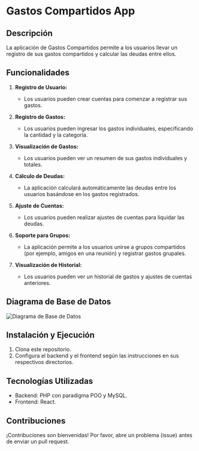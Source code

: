 # Gastos Compartidos App

## Descripción
La aplicación de Gastos Compartidos permite a los usuarios llevar un registro de sus gastos compartidos y calcular las deudas entre ellos.

## Funcionalidades

1. **Registro de Usuario:**
   - Los usuarios pueden crear cuentas para comenzar a registrar sus gastos.

2. **Registro de Gastos:**
   - Los usuarios pueden ingresar los gastos individuales, especificando la cantidad y la categoría.

3. **Visualización de Gastos:**
   - Los usuarios pueden ver un resumen de sus gastos individuales y totales.

4. **Cálculo de Deudas:**
   - La aplicación calculará automáticamente las deudas entre los usuarios basándose en los gastos registrados.

5. **Ajuste de Cuentas:**
   - Los usuarios pueden realizar ajustes de cuentas para liquidar las deudas.

6. **Soporte para Grupos:**
   - La aplicación permite a los usuarios unirse a grupos compartidos (por ejemplo, amigos en una reunión) y registrar gastos grupales.

7. **Visualización de Historial:**
   - Los usuarios pueden ver un historial de gastos y ajustes de cuentas anteriores.

## Diagrama de Base de Datos

![Diagrama de Base de Datos](link_al_diagrama.png)

## Instalación y Ejecución

1. Clona este repositorio.
2. Configura el backend y el frontend según las instrucciones en sus respectivos directorios.

## Tecnologías Utilizadas

- Backend: PHP con paradigma POO y MySQL.
- Frontend: React.

## Contribuciones

¡Contribuciones son bienvenidas! Por favor, abre un problema (issue) antes de enviar un pull request.

